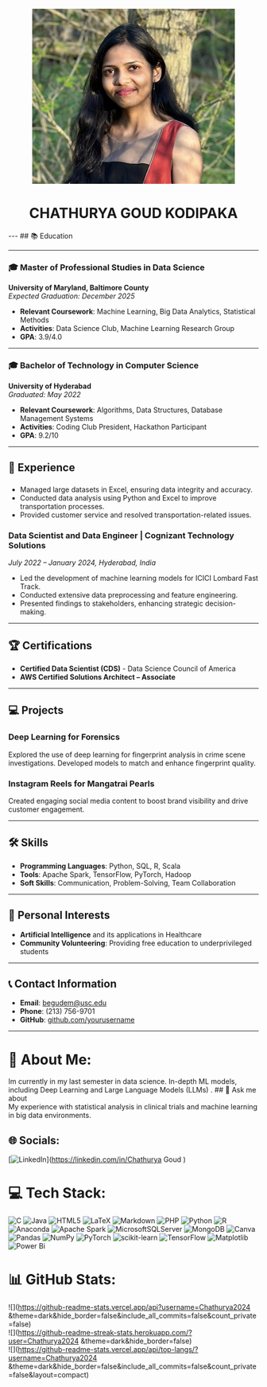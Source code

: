 <div align="center">

![Headshot Photo](pic.png)
# CHATHURYA GOUD KODIPAKA

</div>
---
## 📚 Education

---

### 🎓 Master of Professional Studies in Data Science
**University of Maryland, Baltimore County**  
*Expected Graduation: December 2025*

- **Relevant Coursework**: Machine Learning, Big Data Analytics, Statistical Methods
- **Activities**: Data Science Club, Machine Learning Research Group
- **GPA**: 3.9/4.0

---

### 🎓 Bachelor of Technology in Computer Science
**University of Hyderabad**  
*Graduated: May 2022*

- **Relevant Coursework**: Algorithms, Data Structures, Database Management Systems
- **Activities**: Coding Club President, Hackathon Participant
- **GPA**: 9.2/10

---


## 💼 Experience

### 

- Managed large datasets in Excel, ensuring data integrity and accuracy.
- Conducted data analysis using Python and Excel to improve transportation processes.
- Provided customer service and resolved transportation-related issues.

### Data Scientist and Data Engineer | Cognizant Technology Solutions
*July 2022 – January 2024, Hyderabad, India*

- Led the development of machine learning models for ICICI Lombard Fast Track.
- Conducted extensive data preprocessing and feature engineering.
- Presented findings to stakeholders, enhancing strategic decision-making.

---

## 🏆 Certifications

- **Certified Data Scientist (CDS)** - Data Science Council of America
- **AWS Certified Solutions Architect – Associate**

---

## 💻 Projects

### Deep Learning for Forensics
Explored the use of deep learning for fingerprint analysis in crime scene investigations. Developed models to match and enhance fingerprint quality.

### Instagram Reels for Mangatrai Pearls
Created engaging social media content to boost brand visibility and drive customer engagement.

---

## 🛠️ Skills

- **Programming Languages**: Python, SQL, R, Scala
- **Tools**: Apache Spark, TensorFlow, PyTorch, Hadoop
- **Soft Skills**: Communication, Problem-Solving, Team Collaboration

---

## 🎯 Personal Interests

- **Artificial Intelligence** and its applications in Healthcare
- **Community Volunteering**: Providing free education to underprivileged students

---

## 📞 Contact Information

- **Email**: begudem@usc.edu
- **Phone**: (213) 756-9701
- **GitHub**: [github.com/yourusername](https://github.com/yourusername)

---

# 💫 About Me:
Im currently in my last semester in data science. In-depth ML models, including Deep Learning and Large Language Models (LLMs) . ## 💬 Ask me about<br>My experience with statistical analysis in clinical trials and machine learning in big data environments.


## 🌐 Socials:
[![LinkedIn](https://img.shields.io/badge/LinkedIn-%230077B5.svg?logo=linkedin&logoColor=white)](https://linkedin.com/in/Chathurya Goud ) 

# 💻 Tech Stack:
![C](https://img.shields.io/badge/c-%2300599C.svg?style=for-the-badge&logo=c&logoColor=white) ![Java](https://img.shields.io/badge/java-%23ED8B00.svg?style=for-the-badge&logo=openjdk&logoColor=white) ![HTML5](https://img.shields.io/badge/html5-%23E34F26.svg?style=for-the-badge&logo=html5&logoColor=white) ![LaTeX](https://img.shields.io/badge/latex-%23008080.svg?style=for-the-badge&logo=latex&logoColor=white) ![Markdown](https://img.shields.io/badge/markdown-%23000000.svg?style=for-the-badge&logo=markdown&logoColor=white) ![PHP](https://img.shields.io/badge/php-%23777BB4.svg?style=for-the-badge&logo=php&logoColor=white) ![Python](https://img.shields.io/badge/python-3670A0?style=for-the-badge&logo=python&logoColor=ffdd54) ![R](https://img.shields.io/badge/r-%23276DC3.svg?style=for-the-badge&logo=r&logoColor=white) ![Anaconda](https://img.shields.io/badge/Anaconda-%2344A833.svg?style=for-the-badge&logo=anaconda&logoColor=white) ![Apache Spark](https://img.shields.io/badge/Apache%20Spark-FDEE21?style=for-the-badge&logo=apachespark&logoColor=black) ![MicrosoftSQLServer](https://img.shields.io/badge/Microsoft%20SQL%20Server-CC2927?style=for-the-badge&logo=microsoft%20sql%20server&logoColor=white) ![MongoDB](https://img.shields.io/badge/MongoDB-%234ea94b.svg?style=for-the-badge&logo=mongodb&logoColor=white) ![Canva](https://img.shields.io/badge/Canva-%2300C4CC.svg?style=for-the-badge&logo=Canva&logoColor=white) ![Pandas](https://img.shields.io/badge/pandas-%23150458.svg?style=for-the-badge&logo=pandas&logoColor=white) ![NumPy](https://img.shields.io/badge/numpy-%23013243.svg?style=for-the-badge&logo=numpy&logoColor=white) ![PyTorch](https://img.shields.io/badge/PyTorch-%23EE4C2C.svg?style=for-the-badge&logo=PyTorch&logoColor=white) ![scikit-learn](https://img.shields.io/badge/scikit--learn-%23F7931E.svg?style=for-the-badge&logo=scikit-learn&logoColor=white) ![TensorFlow](https://img.shields.io/badge/TensorFlow-%23FF6F00.svg?style=for-the-badge&logo=TensorFlow&logoColor=white) ![Matplotlib](https://img.shields.io/badge/Matplotlib-%23ffffff.svg?style=for-the-badge&logo=Matplotlib&logoColor=black) ![Power Bi](https://img.shields.io/badge/power_bi-F2C811?style=for-the-badge&logo=powerbi&logoColor=black)
# 📊 GitHub Stats:
![](https://github-readme-stats.vercel.app/api?username=Chathurya2024
&theme=dark&hide_border=false&include_all_commits=false&count_private=false)<br/>
![](https://github-readme-streak-stats.herokuapp.com/?user=Chathurya2024
&theme=dark&hide_border=false)<br/>
![](https://github-readme-stats.vercel.app/api/top-langs/?username=Chathurya2024
&theme=dark&hide_border=false&include_all_commits=false&count_private=false&layout=compact)


